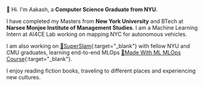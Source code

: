 👋 Hi. I'm Aakash, a **Computer Science Graduate from NYU**.

I have completed my Masters from **New York University** and BTech at **Narsee Monjee Institute of Management Studies**. I am a Machine Learning Intern at AI4CE Lab working on mapping NYC for autonomous vehicles.

I am also working on [📸SuperSlam](https://github.com/adityamwagh/SuperSLAM){:target="_blank"} with fellow NYU and CMU graduates, learning end-to-end MLOps [📖Made With ML MLOps Course](https://madewithml.com/){:target="_blank"}.

I enjoy reading fiction books, traveling to different places and experiencing new cultures.